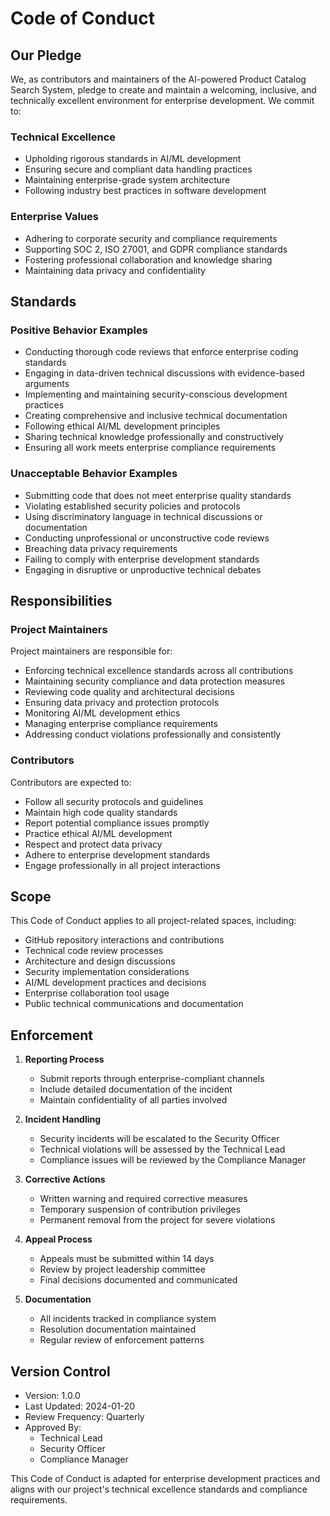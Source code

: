 # Code of Conduct

## Our Pledge

We, as contributors and maintainers of the AI-powered Product Catalog Search System, pledge to create and maintain a welcoming, inclusive, and technically excellent environment for enterprise development. We commit to:

### Technical Excellence
- Upholding rigorous standards in AI/ML development
- Ensuring secure and compliant data handling practices
- Maintaining enterprise-grade system architecture
- Following industry best practices in software development

### Enterprise Values
- Adhering to corporate security and compliance requirements
- Supporting SOC 2, ISO 27001, and GDPR compliance standards
- Fostering professional collaboration and knowledge sharing
- Maintaining data privacy and confidentiality

## Standards

### Positive Behavior Examples
- Conducting thorough code reviews that enforce enterprise coding standards
- Engaging in data-driven technical discussions with evidence-based arguments
- Implementing and maintaining security-conscious development practices
- Creating comprehensive and inclusive technical documentation
- Following ethical AI/ML development principles
- Sharing technical knowledge professionally and constructively
- Ensuring all work meets enterprise compliance requirements

### Unacceptable Behavior Examples
- Submitting code that does not meet enterprise quality standards
- Violating established security policies and protocols
- Using discriminatory language in technical discussions or documentation
- Conducting unprofessional or unconstructive code reviews
- Breaching data privacy requirements
- Failing to comply with enterprise development standards
- Engaging in disruptive or unproductive technical debates

## Responsibilities

### Project Maintainers
Project maintainers are responsible for:
- Enforcing technical excellence standards across all contributions
- Maintaining security compliance and data protection measures
- Reviewing code quality and architectural decisions
- Ensuring data privacy and protection protocols
- Monitoring AI/ML development ethics
- Managing enterprise compliance requirements
- Addressing conduct violations professionally and consistently

### Contributors
Contributors are expected to:
- Follow all security protocols and guidelines
- Maintain high code quality standards
- Report potential compliance issues promptly
- Practice ethical AI/ML development
- Respect and protect data privacy
- Adhere to enterprise development standards
- Engage professionally in all project interactions

## Scope

This Code of Conduct applies to all project-related spaces, including:
- GitHub repository interactions and contributions
- Technical code review processes
- Architecture and design discussions
- Security implementation considerations
- AI/ML development practices and decisions
- Enterprise collaboration tool usage
- Public technical communications and documentation

## Enforcement

1. **Reporting Process**
   - Submit reports through enterprise-compliant channels
   - Include detailed documentation of the incident
   - Maintain confidentiality of all parties involved

2. **Incident Handling**
   - Security incidents will be escalated to the Security Officer
   - Technical violations will be assessed by the Technical Lead
   - Compliance issues will be reviewed by the Compliance Manager

3. **Corrective Actions**
   - Written warning and required corrective measures
   - Temporary suspension of contribution privileges
   - Permanent removal from the project for severe violations

4. **Appeal Process**
   - Appeals must be submitted within 14 days
   - Review by project leadership committee
   - Final decisions documented and communicated

5. **Documentation**
   - All incidents tracked in compliance system
   - Resolution documentation maintained
   - Regular review of enforcement patterns

## Version Control

- Version: 1.0.0
- Last Updated: 2024-01-20
- Review Frequency: Quarterly
- Approved By:
  - Technical Lead
  - Security Officer
  - Compliance Manager

This Code of Conduct is adapted for enterprise development practices and aligns with our project's technical excellence standards and compliance requirements.